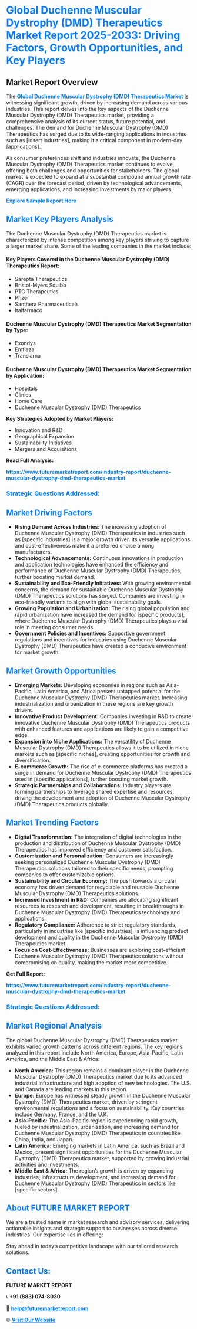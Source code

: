 <h1 style="color: #007BFF;">Global Duchenne Muscular Dystrophy (DMD) Therapeutics Market Report 2025-2033: Driving Factors, Growth Opportunities, and Key Players</h1>

<section id="overview">
<h2>Market Report Overview</h2>
<p>The <a href="https://www.futuremarketreport.com/industry-report/duchenne-muscular-dystrophy-dmd-therapeutics-market" style="color: #007BFF; text-decoration: none;"><strong>Global Duchenne Muscular Dystrophy (DMD) Therapeutics Market</strong></a> is witnessing significant growth, driven by increasing demand across various industries. This report delves into the key aspects of the Duchenne Muscular Dystrophy (DMD) Therapeutics market, providing a comprehensive analysis of its current status, future potential, and challenges. The demand for Duchenne Muscular Dystrophy (DMD) Therapeutics has surged due to its wide-ranging applications in industries such as [insert industries], making it a critical component in modern-day [applications].</p>
<p>As consumer preferences shift and industries innovate, the Duchenne Muscular Dystrophy (DMD) Therapeutics market continues to evolve, offering both challenges and opportunities for stakeholders. The global market is expected to expand at a substantial compound annual growth rate (CAGR) over the forecast period, driven by technological advancements, emerging applications, and increasing investments by major players.</p>
</section>

<section id="overview">
<p><a href="https://www.futuremarketreport.com/request-sample/reportId=122421" style="color: #007BFF; text-decoration: none;"><strong>Explore Sample Report Here</strong></a></p>
</section>

<section id="key-players">
<h2 style="color: #007BFF;">Market Key Players Analysis</h2>
<p>The Duchenne Muscular Dystrophy (DMD) Therapeutics market is characterized by intense competition among key players striving to capture a larger market share. Some of the leading companies in the market include:</p>
<h4>Key Players Covered in the Duchenne Muscular Dystrophy (DMD) Therapeutics Report:</h4>
<ul><li>Sarepta Therapeutics</li><li>Bristol-Myers Squibb</li><li>PTC Therapeutics</li><li>Pfizer</li><li>Santhera Pharmaceuticals</li><li>Italfarmaco</li></ul>
<h4>Duchenne Muscular Dystrophy (DMD) Therapeutics Market Segmentation by Type:</h4>
<ul><li>Exondys</li><li>Emflaza</li><li>Translarna</li></ul>

<h4>Duchenne Muscular Dystrophy (DMD) Therapeutics Market Segmentation by Application:</h4>
<ul><li>Hospitals</li><li>Clinics</li><li>Home Care</li><li>Duchenne Muscular Dystrophy (DMD) Therapeutics</li></ul>
<p><strong>Key Strategies Adopted by Market Players:</strong></p>
<ul>
<li>Innovation and R&D</li>
<li>Geographical Expansion</li>
<li>Sustainability Initiatives</li>
<li>Mergers and Acquisitions</li>
</ul>
</section>

<section>
<p><strong>Read Full Analysis: </strong></p><a href="https://www.futuremarketreport.com/industry-report/duchenne-muscular-dystrophy-dmd-therapeutics-market" style="color: #007BFF; text-decoration: none;"><strong>https://www.futuremarketreport.com/industry-report/duchenne-muscular-dystrophy-dmd-therapeutics-market</strong></a>
<h3 style="color: #007BFF;">Strategic Questions Addressed:</h3>
</section>

<section id="driving-factors">
<h2 style="color: #007BFF;">Market Driving Factors</h2>
<ul>
<li><strong>Rising Demand Across Industries:</strong> The increasing adoption of Duchenne Muscular Dystrophy (DMD) Therapeutics in industries such as [specific industries] is a major growth driver. Its versatile applications and cost-effectiveness make it a preferred choice among manufacturers.</li>
<li><strong>Technological Advancements:</strong> Continuous innovations in production and application technologies have enhanced the efficiency and performance of Duchenne Muscular Dystrophy (DMD) Therapeutics, further boosting market demand.</li>
<li><strong>Sustainability and Eco-Friendly Initiatives:</strong> With growing environmental concerns, the demand for sustainable Duchenne Muscular Dystrophy (DMD) Therapeutics solutions has surged. Companies are investing in eco-friendly variants to align with global sustainability goals.</li>
<li><strong>Growing Population and Urbanization:</strong> The rising global population and rapid urbanization have increased the demand for [specific products], where Duchenne Muscular Dystrophy (DMD) Therapeutics plays a vital role in meeting consumer needs.</li>
<li><strong>Government Policies and Incentives:</strong> Supportive government regulations and incentives for industries using Duchenne Muscular Dystrophy (DMD) Therapeutics have created a conducive environment for market growth.</li>
</ul>
</section>

<section id="growth-opportunities">
<h2 style="color: #007BFF;">Market Growth Opportunities</h2>
<ul>
<li><strong>Emerging Markets:</strong> Developing economies in regions such as Asia-Pacific, Latin America, and Africa present untapped potential for the Duchenne Muscular Dystrophy (DMD) Therapeutics market. Increasing industrialization and urbanization in these regions are key growth drivers.</li>
<li><strong>Innovative Product Development:</strong> Companies investing in R&D to create innovative Duchenne Muscular Dystrophy (DMD) Therapeutics products with enhanced features and applications are likely to gain a competitive edge.</li>
<li><strong>Expansion into Niche Applications:</strong> The versatility of Duchenne Muscular Dystrophy (DMD) Therapeutics allows it to be utilized in niche markets such as [specific niches], creating opportunities for growth and diversification.</li>
<li><strong>E-commerce Growth:</strong> The rise of e-commerce platforms has created a surge in demand for Duchenne Muscular Dystrophy (DMD) Therapeutics used in [specific applications], further boosting market growth.</li>
<li><strong>Strategic Partnerships and Collaborations:</strong> Industry players are forming partnerships to leverage shared expertise and resources, driving the development and adoption of Duchenne Muscular Dystrophy (DMD) Therapeutics products globally.</li>
</ul>
</section>

<section id="trending-factors">
<h2 style="color: #007BFF;">Market Trending Factors</h2>
<ul>
<li><strong>Digital Transformation:</strong> The integration of digital technologies in the production and distribution of Duchenne Muscular Dystrophy (DMD) Therapeutics has improved efficiency and customer satisfaction.</li>
<li><strong>Customization and Personalization:</strong> Consumers are increasingly seeking personalized Duchenne Muscular Dystrophy (DMD) Therapeutics solutions tailored to their specific needs, prompting companies to offer customizable options.</li>
<li><strong>Sustainability and Circular Economy:</strong> The push towards a circular economy has driven demand for recyclable and reusable Duchenne Muscular Dystrophy (DMD) Therapeutics solutions.</li>
<li><strong>Increased Investment in R&D:</strong> Companies are allocating significant resources to research and development, resulting in breakthroughs in Duchenne Muscular Dystrophy (DMD) Therapeutics technology and applications.</li>
<li><strong>Regulatory Compliance:</strong> Adherence to strict regulatory standards, particularly in industries like [specific industries], is influencing product development and quality in the Duchenne Muscular Dystrophy (DMD) Therapeutics market.</li>
<li><strong>Focus on Cost-Effectiveness:</strong> Businesses are exploring cost-efficient Duchenne Muscular Dystrophy (DMD) Therapeutics solutions without compromising on quality, making the market more competitive.</li>
</ul>
</section>

<section>
<p><strong>Get Full Report: </strong></p><a href="https://www.futuremarketreport.com/industry-report/duchenne-muscular-dystrophy-dmd-therapeutics-market" style="color: #007BFF; text-decoration: none;"><strong>https://www.futuremarketreport.com/industry-report/duchenne-muscular-dystrophy-dmd-therapeutics-market</strong></a>
<h3 style="color: #007BFF;">Strategic Questions Addressed:</h3>
</section>


<section id="regional-analysis">
<h2 style="color: #007BFF;">Market Regional Analysis</h2>
<p>The global Duchenne Muscular Dystrophy (DMD) Therapeutics market exhibits varied growth patterns across different regions. The key regions analyzed in this report include North America, Europe, Asia-Pacific, Latin America, and the Middle East & Africa:</p>
<ul>
<li><strong>North America:</strong> This region remains a dominant player in the Duchenne Muscular Dystrophy (DMD) Therapeutics market due to its advanced industrial infrastructure and high adoption of new technologies. The U.S. and Canada are leading markets in this region.</li>
<li><strong>Europe:</strong> Europe has witnessed steady growth in the Duchenne Muscular Dystrophy (DMD) Therapeutics market, driven by stringent environmental regulations and a focus on sustainability. Key countries include Germany, France, and the U.K.</li>
<li><strong>Asia-Pacific:</strong> The Asia-Pacific region is experiencing rapid growth, fueled by industrialization, urbanization, and increasing demand for Duchenne Muscular Dystrophy (DMD) Therapeutics in countries like China, India, and Japan.</li>
<li><strong>Latin America:</strong> Emerging markets in Latin America, such as Brazil and Mexico, present significant opportunities for the Duchenne Muscular Dystrophy (DMD) Therapeutics market, supported by growing industrial activities and investments.</li>
<li><strong>Middle East & Africa:</strong> The region’s growth is driven by expanding industries, infrastructure development, and increasing demand for Duchenne Muscular Dystrophy (DMD) Therapeutics in sectors like [specific sectors].</li>
</ul>
</section>

<footer>
<h2 style="color: #007BFF;">About FUTURE MARKET REPORT</h2>
<p>We are a trusted name in market research and advisory services, delivering actionable insights and strategic support to businesses across diverse industries. Our expertise lies in offering:</p>

<p>Stay ahead in today’s competitive landscape with our tailored research solutions.</p>

<h2 style="color: #007BFF;">Contact Us:</h2>
<p><strong>FUTURE MARKET REPORT</strong></p>
<p>📞 <strong>+91 (883) 074-8030</strong></p>
<p>📧 <strong><a href="mailto:help@futuremarketreport.com" style="color: #007BFF;">help@futuremarketreport.com</a></strong></p>
<p>🌐 <strong><a href="https://www.futuremarketreport.com/" style="color: #007BFF;">Visit Our Website</a></strong></p>
</footer>